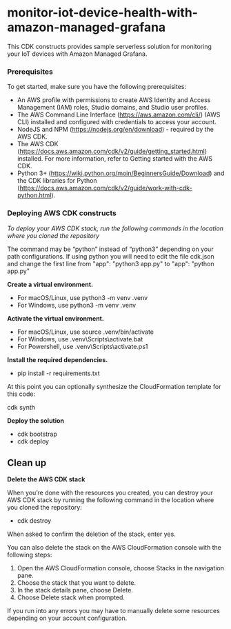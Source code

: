 # monitor-iot-device-health-with-amazon-managed-grafana

This CDK constructs provides sample serverless solution for monitoring your IoT devices with Amazon Managed Grafana. 


### Prerequisites

To get started, make sure you have the following prerequisites:

* An AWS profile with permissions to create AWS Identity and Access Management (IAM) roles, Studio domains, and Studio user profiles.
* The AWS Command Line Interface (https://aws.amazon.com/cli/) (AWS CLI) installed and configured with credentials to access your account. 
* NodeJS and NPM (https://nodejs.org/en/download) - required by the AWS CDK.
* The AWS CDK (https://docs.aws.amazon.com/cdk/v2/guide/getting_started.html) installed. For more information, refer to Getting started with the AWS CDK. 
* Python 3+ (https://wiki.python.org/moin/BeginnersGuide/Download) and the CDK libraries for Python (https://docs.aws.amazon.com/cdk/v2/guide/work-with-cdk-python.html).

### Deploying AWS CDK constructs

*To deploy your AWS CDK stack, run the following commands in the location where you cloned the repository*

The command may be “python” instead of “python3” depending on your path configurations. If using python you will need to edit the file cdk.json and change the first line from "app": "python3 app.py" to "app": "python app.py"

**Create a virtual environment.**

* For macOS/Linux, use python3 -m venv .venv
* For Windows, use python3 -m venv .venv

**Activate the virtual environment.**

* For macOS/Linux, use source .venv/bin/activate
* For Windows, use .venv\Scripts\activate.bat
* For Powershell, use .venv\Scripts\activate.ps1

**Install the required dependencies.**

* pip install -r requirements.txt

At this point you can optionally synthesize the CloudFormation template for this code:

cdk synth

 **Deploy the solution** 

* cdk bootstrap 
* cdk deploy 

## Clean up

**Delete the AWS CDK stack**

When you’re done with the resources you created, you can destroy your AWS CDK stack by running the following command in the location where you cloned the repository: 

* cdk destroy

When asked to confirm the deletion of the stack, enter yes.

You can also delete the stack on the AWS CloudFormation console with the following steps:

1. Open the AWS CloudFormation console, choose Stacks in the navigation pane.
2. Choose the stack that you want to delete.
3. In the stack details pane, choose Delete.
4. Choose Delete stack when prompted.

If you run into any errors you may have to manually delete some resources depending on your account configuration. 